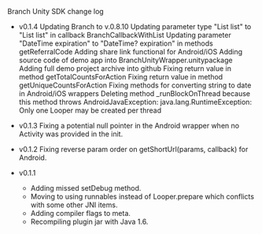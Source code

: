 Branch Unity SDK change log

- v0.1.4 Updating Branch to v.0.8.10
         Updating parameter type "List<string> list" to "List<object> list" in callback BranchCallbackWithList
         Updating parameter "DateTime expiration" to "DateTime? expiration" in methods getReferralCode
         Adding share link functional for Android/iOS
         Adding source code of demo app into BranchUnityWrapper.unitypackage
         Adding full demo project archive into github
         Fixing return value in method getTotalCountsForAction
         Fixing return value in method getUniqueCountsForAction
         Fixing methods for converting string to date in Android/iOS wrappers
         Deleting method _runBlockOnThread because this method throws AndroidJavaException: java.lang.RuntimeException: Only one Looper may be created per thread

- v0.1.3 Fixing a potential null pointer in the Android wrapper when no Activity was provided in the init.

- v0.1.2 Fixing reverse param order on getShortUrl(params, callback) for Android.

- v0.1.1
  * Adding missed setDebug method.
  * Moving to using runnables instead of Looper.prepare which conflicts with some other JNI items.
  * Adding compiler flags to meta.
  * Recompiling plugin jar with Java 1.6.
